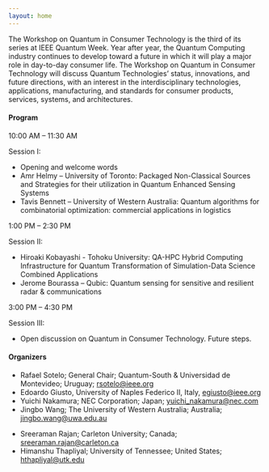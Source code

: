 ```yaml
---
layout: home
---
```

The Workshop on Quantum in Consumer Technology is the third of its series at IEEE Quantum Week. Year after year, the Quantum Computing industry continues to develop toward a future in which it will play a major role in day-to-day consumer life. The Workshop on Quantum in Consumer Technology will discuss Quantum Technologies’ status, innovations, and future directions, with an interest in the interdisciplinary technologies, applications, manufacturing, and standards for consumer products, services, systems, and architectures.


<!-- The workshop is made of three sessions:
- Session 1 - Post-QuantumCryptography
- Session 2 - Consumers and end-users of quantum computing/sensing/communication
- Session 3 - Invited Talk session -->
<!-- Paper session on "Quantum sensors and quantum computing applications in IoT and Smart Cities" -->
    
#### Program



10:00 AM – 11:30 AM

Session I:

- ⁠Opening and welcome words
- ⁠⁠Amr Helmy – University of Toronto: Packaged Non-Classical Sources and Strategies for their utilization in Quantum Enhanced Sensing Systems
- ⁠Tavis Bennett – University of Western Australia: Quantum algorithms for combinatorial optimization: commercial applications in logistics


1:00 PM – 2:30 PM

Session II:

- Hiroaki Kobayashi - Tohoku University: QA-HPC Hybrid Computing Infrastructure for Quantum Transformation of Simulation-Data Science Combined Applications
- ⁠Jerome Bourassa – Qubic: Quantum sensing for sensitive and resilient radar & communications


3:00 PM – 4:30 PM

Session III:

- ⁠Open discussion on Quantum in Consumer Technology. Future steps.

#### Organizers
- Rafael Sotelo; General Chair; Quantum-South & Universidad de Montevideo; Uruguay; [rsotelo@ieee.org](mailto:rsotelo@ieee.org)
- Edoardo Giusto, University of Naples Federico II, Italy, [egiusto@ieee.org](mailto:egiusto@ieee.org)
- Yuichi Nakamura; NEC Corporation; Japan; [yuichi_nakamura@nec.com](mailto:yuichi_nakamura@nec.com)
- Jingbo Wang; The University of Western Australia; Australia; [jingbo.wang@uwa.edu.au](mailto:jingbo.wang@uwa.edu.au)
<!-- - Salvador Venegas Andraca; The Unconventional Lab & Instituto Tecnológico de Monterrery; Mexico; [salvador.venegas-andraca@keble.oxon.org](mailto:salvador.venegas-andraca@keble.oxon.org) -->
- Sreeraman Rajan; Carleton University; Canada; [sreeraman.rajan@carleton.ca](mailto:sreeraman.rajan@carleton.ca)
- Himanshu Thapliyal; University of Tennessee; United States; [hthapliyal@utk.edu](mailto:hthapliyal@utk.edu)